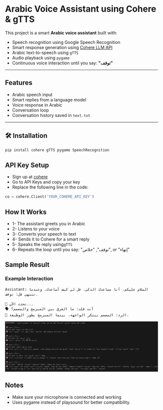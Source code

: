 #  Arabic Voice Assistant using Cohere & gTTS


This project is a smart **Arabic voice assistant** built with:

-  Speech recognition using Google Speech Recognition
-  Smart response generation using [Cohere LLM API](https://cohere.com/)
-  Arabic text-to-speech using `gTTS`
-  Audio playback using `pygame`
-  Continuous voice interaction until you say: **"توقف"**

---

##  Features

-  Arabic speech input
-  Smart replies from a language model
-  Voice response in Arabic
-  Conversation loop
-  Conversation history saved in `text.txt`

---

## 🛠️ Installation

```bash
pip install cohere gTTS pygame SpeechRecognition
```

## API Key Setup

- Sign up at [cohere](https://cohere.com/)
- Go to API Keys and copy your key
- Replace the following line in the code:
```py
co = cohere.Client('YOUR_COHERE_API_KEY')
```

## How It Works

- 1- The assistant greets you in Arabic
- 2- Listens to your voice
- 3- Converts your speech to text
- 4- Sends it to Cohere for a smart reply
- 5- Speaks the reply using```gTTS```
- 6- Repeats the loop until you say: "توقف", "خلاص", or "إنهاء"

## Sample Result

### Example Interaction

```
Assistant: السلام عليكم، أنا مساعدك الذكي، قل لي كيف أساعدك، وعندما تنتهي قل: توقف.

📢 تحدث الآن...
🗣️ أنت قلت: ما الفرق بين المبرمج والمصمم؟
🤖 الرد: المصمم يبتكر الواجهة، بينما المبرمج يطور الوظيفة.

```


![screenshot](Cohere-Arabic-VoiceBot/ArabicAssistant.png)

## Notes
- Make sure your microphone is connected and working
- Uses pygame instead of playsound for better compatibility.
  
